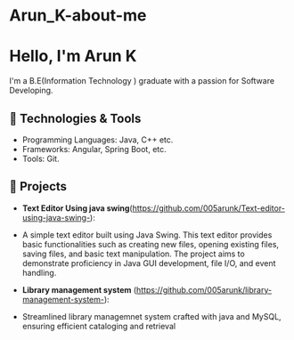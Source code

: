 # Arun_K-about-me
# Hello, I'm Arun K

I'm a B.E(Information Technology ) graduate  with a passion for Software Developing. 

## 🔧 Technologies & Tools
- Programming Languages: Java, C++ etc.
- Frameworks: Angular, Spring Boot, etc.
- Tools: Git.

## 🚀 Projects
- **Text Editor Using java swing**(https://github.com/005arunk/Text-editor-using-java-swing-):
- A simple text editor built using Java Swing. This text editor provides basic functionalities such as creating new files, opening existing files, saving files, and basic text manipulation. The project aims to demonstrate proficiency in Java GUI development, file I/O, and event handling.

- **Library management system** (https://github.com/005arunk/library-management-system-):
- Streamlined library managemnet system crafted with java and MySQL,
ensuring efficient cataloging and retrieval


